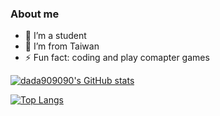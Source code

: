 
### About me

- 🔭 I’m a student
- 🌱 I’m from Taiwan
- ⚡ Fun fact: coding and play comapter games

[![dada909090's GitHub stats](https://github-readme-stats.vercel.app/api?username=dada909090)](https://github.com/dada909090)

[![Top Langs](https://github-readme-stats.vercel.app/api/top-langs/?username=dada909090&langs_count=5)](https://github.com/anuraghazra/github-readme-stats)
